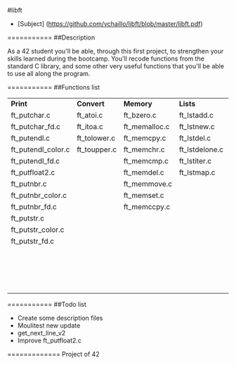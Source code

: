 #libft

* [Subject] (https://github.com/vchaillo/libft/blob/master/libft.pdf)

===========
##Description

As a 42 student you'll be able, through this first project, to strengthen your skills learned during the bootcamp. You'll recode functions from the standard C library, and some other very useful functions that you'll be able to use all along the program.

===========
##Functions list

||||||||
|---|---|---|---|---|---|---|
|**Print**|**Convert**|**Memory**|**Lists**|**String**|**String**|**Other**|
|ft_putchar.c|ft_atoi.c|ft_bzero.c|ft_lstadd.c|ft_isalnum.c|ft_strsub.c|get_next_line.c|
|ft_putchar_fd.c|ft_itoa.c|ft_memalloc.c|ft_lstnew.c|ft_isalpha.c|ft_strstr.c||
|ft_putendl.c|ft_tolower.c|ft_memcpy.c|ft_lstdel.c|ft_isascii.c|ft_strsplit.c||
|ft_putendl_color.c|ft_toupper.c|ft_memchr.c|ft_lstdelone.c|ft_isdigit.c|ft_strrchr.c||
|ft_putendl_fd.c||ft_memcmp.c|ft_lstiter.c|ft_isprint.c|ft_strnstr.c||
|ft_putfloat2.c||ft_memdel.c|ft_lstmap.c|ft_strcat.c|ft_strnew.c||
|ft_putnbr.c||ft_memmove.c||ft_strchr.c|ft_strnequ.c||
|ft_putnbr_color.c||ft_memset.c||ft_strclr.c|ft_strncpy.c||
|ft_putnbr_fd.c||ft_memccpy.c||ft_strcmp.c|ft_strncmp.c||
|ft_putstr.c||||ft_strcpy.c|ft_strncat.c||
|ft_putstr_color.c||||ft_strdel.c|ft_strmap.c||
|ft_putstr_fd.c||||ft_strdup.c|ft_strmapi.c||
|||||ft_strtrim.c|ft_strlen.c||
|||||ft_strequ.c|ft_strlcat.c||
|||||ft_striter.c|ft_strjoin.c||
|||||ft_striteri.c|||

===========
##Todo list

- Create some description files
- Moulitest new update
- get_next_line_v2
- Improve ft_putfloat2.c

=============
Project of 42
